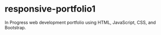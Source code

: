 # responsive-portfolio1

In Progress web development portfolio using HTML, JavaScript, CSS, and Bootstrap.
